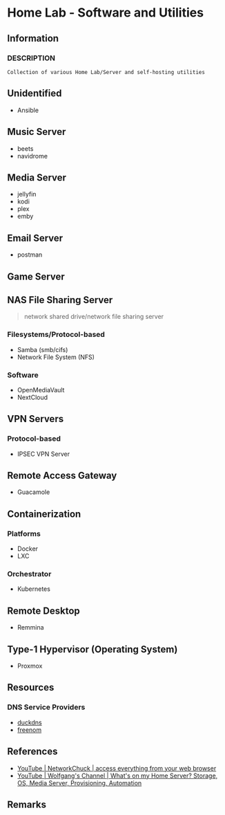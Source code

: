 # Home Lab - Software and Utilities

## Information
### DESCRIPTION 
```
Collection of various Home Lab/Server and self-hosting utilities
```

## Unidentified
+ Ansible

## Music Server
+ beets
+ navidrome

## Media Server
+ jellyfin
+ kodi
+ plex
+ emby

## Email Server
+ postman

## Game Server

## NAS File Sharing Server 
> network shared drive/network file sharing server
### Filesystems/Protocol-based
+ Samba (smb/cifs)
+ Network File System (NFS)
### Software 
+ OpenMediaVault
+ NextCloud

## VPN Servers
### Protocol-based
+ IPSEC VPN Server

## Remote Access Gateway
+ Guacamole

## Containerization
### Platforms
+ Docker
+ LXC
### Orchestrator
+ Kubernetes

## Remote Desktop
+ Remmina

## Type-1 Hypervisor (Operating System)
+ Proxmox

## Resources

### DNS Service Providers
+ [duckdns](duckdns.org)
+ [freenom](freenom.com)

## References
+ [YouTube | NetworkChuck | access everything from your web browser](https://youtu.be/gsvS2M5knOw)
+ [YouTube | Wolfgang's Channel | What's on my Home Server? Storage, OS, Media Server, Provisioning, Automation](https://youtu.be/f5jNJDaztqk)

## Remarks
